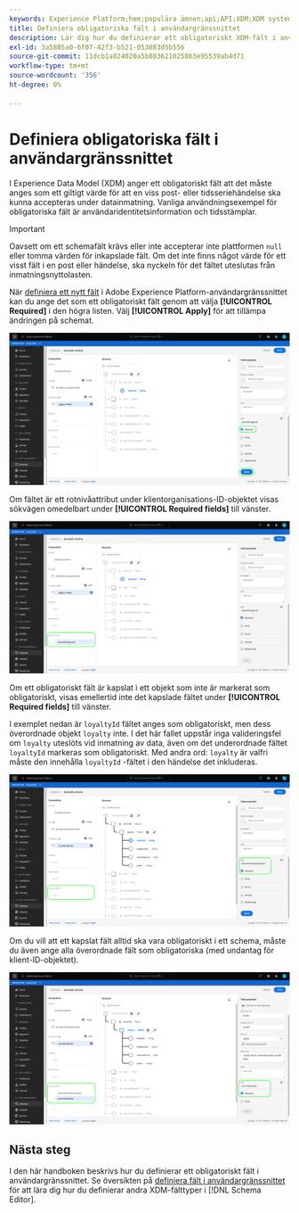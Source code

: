 ```yaml
---
keywords: Experience Platform;hem;populära ämnen;api;API;XDM;XDM system;experience data model;data model;ui;workspace;required;field;
title: Definiera obligatoriska fält i användargränssnittet
description: Lär dig hur du definierar ett obligatoriskt XDM-fält i användargränssnittet för Experience Platform.
exl-id: 3a5885a0-6f07-42f3-b521-053083d5b556
source-git-commit: 11dcb1a824020a5b803621025863e95539ab4d71
workflow-type: tm+mt
source-wordcount: '356'
ht-degree: 0%

---
```


# Definiera obligatoriska fält i användargränssnittet

I Experience Data Model (XDM) anger ett obligatoriskt fält att det måste anges som ett giltigt värde för att en viss post- eller tidsseriehändelse ska kunna accepteras under datainmatning. Vanliga användningsexempel för obligatoriska fält är användaridentitetsinformation och tidsstämplar.

>[!IMPORTANT]
>
>Oavsett om ett schemafält krävs eller inte accepterar inte plattformen `null` eller tomma värden för inkapslade fält. Om det inte finns något värde för ett visst fält i en post eller händelse, ska nyckeln för det fältet uteslutas från inmatningsnyttolasten.

När [definiera ett nytt fält](./overview.md#define) i Adobe Experience Platform-användargränssnittet kan du ange det som ett obligatoriskt fält genom att välja **[!UICONTROL Required]** i den högra listen. Välj **[!UICONTROL Apply]** för att tillämpa ändringen på schemat.

![Kryssrutan Obligatoriskt](../../images/ui/fields/required/root.png)

Om fältet är ett rotnivåattribut under klientorganisations-ID-objektet visas sökvägen omedelbart under **[!UICONTROL Required fields]** till vänster.

![Obligatoriskt fält på rotnivå](../../images/ui/fields/required/applied.png)

Om ett obligatoriskt fält är kapslat i ett objekt som inte är markerat som obligatoriskt, visas emellertid inte det kapslade fältet under **[!UICONTROL Required fields]** till vänster.

I exemplet nedan är `loyaltyId` fältet anges som obligatoriskt, men dess överordnade objekt `loyalty` inte. I det här fallet uppstår inga valideringsfel om `loyalty` uteslöts vid inmatning av data, även om det underordnade fältet `loyaltyId` markeras som obligatoriskt. Med andra ord: `loyalty` är valfri måste den innehålla `loyaltyId` -fältet i den händelse det inkluderas.

![Kapslat obligatoriskt fält](../../images/ui/fields/required/nested.png)

Om du vill att ett kapslat fält alltid ska vara obligatoriskt i ett schema, måste du även ange alla överordnade fält som obligatoriska (med undantag för klient-ID-objektet).

![Överordnade och underordnade obligatoriska fält](../../images/ui/fields/required/parent-and-child.png)

## Nästa steg

I den här handboken beskrivs hur du definierar ett obligatoriskt fält i användargränssnittet. Se översikten på [definiera fält i användargränssnittet](./overview.md#special) för att lära dig hur du definierar andra XDM-fälttyper i [!DNL Schema Editor].
